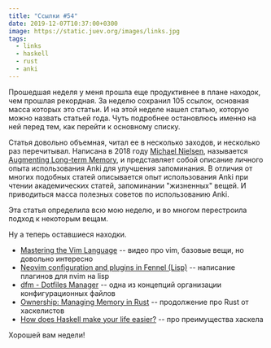 ```yaml
---
title: "Ссылки #54"
date: 2019-12-07T10:37:00+0300
image: https://static.juev.org/images/links.jpg
tags:
  - links
  - haskell
  - rust
  - anki
---
```

Прошедшая неделя у меня прошла еще продуктивнее в плане находок, чем прошлая рекордная. За неделю сохранил 105 ссылок, основная масса которых это статьи. И на этой неделе нашел статью, которую можно назвать статьей года. Чуть подробнее остановлюсь именно на ней перед тем, как перейти к основному списку.

Статья довольно объемная, читал ее в несколько заходов, и несколько раз перечитывал. Написана в 2018 году [Michael Nielsen](http://augmentingcognition.com/ltm.html), называется [Augmenting Long-term Memory](http://augmentingcognition.com/ltm.html), и представляет собой описание личного опыта использования Anki для улучшения запоминания. В отличия от многих подобных статей описывается опыт использования Anki при чтении академических статей, запоминании "жизненных" вещей. И приводиться масса полезных советов по использованию Anki.

Эта статья определила всю мою неделю, и во многом перестроила подход к некоторым вещам.

Ну а теперь оставшиеся находки.

* [Mastering the Vim Language](https://www.youtube.com/watch?v=wlR5gYd6um0) -- видео про vim, базовые вещи, но довольно интересно
* [Neovim configuration and plugins in Fennel (Lisp)](https://oli.me.uk/neovim-configuration-and-plugins-in-fennel-lisp) -- написание плагинов для nvim на lisp
* [dfm - Dotfiles Manager](https://github.com/CGamesPlay/dfm) -- одна из концепций организации конфигурационных файлов
* [Ownership: Managing Memory in Rust](https://mmhaskell.com/blog/2019/12/2/ownership-managing-memory-in-rust) -- продолжение про Rust от хаскелистов
* [How does Haskell make your life easier?](https://williamyaoh.com/posts/2019-11-30-how-does-haskell-make-life-easier.html) -- про преимущества хаскела

Хорошей вам недели!

